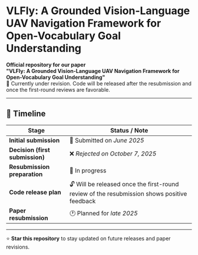 # VLFly: A Grounded Vision-Language UAV Navigation Framework for Open-Vocabulary Goal Understanding

**Official repository for our paper**  
**"VLFly: A Grounded Vision-Language UAV Navigation Framework for Open-Vocabulary Goal Understanding"**  
📝 Currently under revision. Code will be released after the resubmission and once the first-round reviews are favorable.

---

## 📅 Timeline

| Stage                        | Status / Note |
|------------------------------|----------------|
| **Initial submission**       | 📄 Submitted on *June 2025* |
| **Decision (first submission)** | ❌ *Rejected on October 7, 2025* |
| **Resubmission preparation** | 🔧 In progress |
| **Code release plan**        | 🔓 Will be released once the first-round review of the resubmission shows positive feedback |
| **Paper resubmission**       | 🕐 Planned for *late 2025* |

---

⭐️ **Star this repository** to stay updated on future releases and paper revisions.
